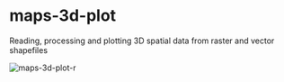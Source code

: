 # maps-3d-plot
Reading, processing and plotting 3D spatial data from raster and vector shapefiles

![maps-3d-plot-r](/embalselozoya512.gif)
